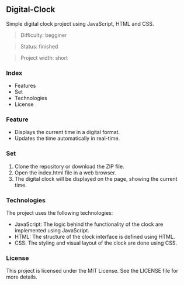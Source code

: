 ## Digital-Clock
Simple digital clock project using JavaScript, HTML and CSS.

> Difficulty: begginer

> Status: finished

> Project width: short

### Index

- Features
- Set
- Technologies
- License

### Feature

- Displays the current time in a digital format.
- Updates the time automatically in real-time.

### Set

1. Clone the repository or download the ZIP file.
2. Open the index.html file in a web browser.
3. The digital clock will be displayed on the page, showing the current time.

### Technologies
The project uses the following technologies:

- JavaScript: The logic behind the functionality of the clock are implemented using JavaScript.
- HTML: The structure of the clock interface is defined using HTML.
- CSS: The styling and visual layout of the clock are done using CSS.

### License

This project is licensed under the MIT License. See the LICENSE file for more details.


